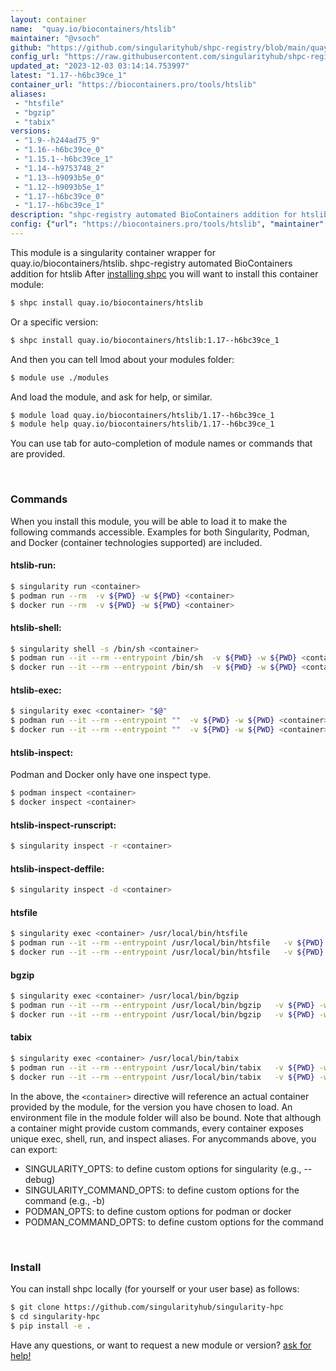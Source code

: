 ```yaml
---
layout: container
name:  "quay.io/biocontainers/htslib"
maintainer: "@vsoch"
github: "https://github.com/singularityhub/shpc-registry/blob/main/quay.io/biocontainers/htslib/container.yaml"
config_url: "https://raw.githubusercontent.com/singularityhub/shpc-registry/main/quay.io/biocontainers/htslib/container.yaml"
updated_at: "2023-12-03 03:14:14.753997"
latest: "1.17--h6bc39ce_1"
container_url: "https://biocontainers.pro/tools/htslib"
aliases:
 - "htsfile"
 - "bgzip"
 - "tabix"
versions:
 - "1.9--h244ad75_9"
 - "1.16--h6bc39ce_0"
 - "1.15.1--h6bc39ce_1"
 - "1.14--h9753748_2"
 - "1.13--h9093b5e_0"
 - "1.12--h9093b5e_1"
 - "1.17--h6bc39ce_0"
 - "1.17--h6bc39ce_1"
description: "shpc-registry automated BioContainers addition for htslib"
config: {"url": "https://biocontainers.pro/tools/htslib", "maintainer": "@vsoch", "description": "shpc-registry automated BioContainers addition for htslib", "latest": {"1.17--h6bc39ce_1": "sha256:4186ec57b8f92ad5d87d5992553985703f70f941def0967138a001dc6ee94d15"}, "tags": {"1.9--h244ad75_9": "sha256:fb71016f0da0e0eca1f1bfa6f2c6519edfbd1f34e99146cdb21848730c2424e6", "1.16--h6bc39ce_0": "sha256:bf2eee651d4d046236342539b79cb508088426e554dcf121e2df0eb6c8b39538", "1.15.1--h6bc39ce_1": "sha256:673c2abd7b6cb2e53e3df0e8dcbb46f4de87bb858150bcac6efc2bf3f34214e5", "1.14--h9753748_2": "sha256:f0a033ee9eb770a32062b44ab6fe5406376f002796d3c1ab037889eec0e435ed", "1.13--h9093b5e_0": "sha256:393c9fa17a41923bc362195ede93316bf0bb1c7ab0c68a62bfb80826e08950ad", "1.12--h9093b5e_1": "sha256:f1966b161b274bfffaad728f76072d4e243866204aef3b913519231f28d6ba56", "1.17--h6bc39ce_0": "sha256:d6ef41ea2628e9be0e011da30c58c88688e3696647f386dddee505d6f88b09ac", "1.17--h6bc39ce_1": "sha256:4186ec57b8f92ad5d87d5992553985703f70f941def0967138a001dc6ee94d15"}, "docker": "quay.io/biocontainers/htslib", "aliases": {"htsfile": "/usr/local/bin/htsfile", "bgzip": "/usr/local/bin/bgzip", "tabix": "/usr/local/bin/tabix"}}
---
```


This module is a singularity container wrapper for quay.io/biocontainers/htslib.
shpc-registry automated BioContainers addition for htslib
After [installing shpc](#install) you will want to install this container module:


```bash
$ shpc install quay.io/biocontainers/htslib
```

Or a specific version:

```bash
$ shpc install quay.io/biocontainers/htslib:1.17--h6bc39ce_1
```

And then you can tell lmod about your modules folder:

```bash
$ module use ./modules
```

And load the module, and ask for help, or similar.

```bash
$ module load quay.io/biocontainers/htslib/1.17--h6bc39ce_1
$ module help quay.io/biocontainers/htslib/1.17--h6bc39ce_1
```

You can use tab for auto-completion of module names or commands that are provided.

<br>

### Commands

When you install this module, you will be able to load it to make the following commands accessible.
Examples for both Singularity, Podman, and Docker (container technologies supported) are included.

#### htslib-run:

```bash
$ singularity run <container>
$ podman run --rm  -v ${PWD} -w ${PWD} <container>
$ docker run --rm  -v ${PWD} -w ${PWD} <container>
```

#### htslib-shell:

```bash
$ singularity shell -s /bin/sh <container>
$ podman run --it --rm --entrypoint /bin/sh  -v ${PWD} -w ${PWD} <container>
$ docker run --it --rm --entrypoint /bin/sh  -v ${PWD} -w ${PWD} <container>
```

#### htslib-exec:

```bash
$ singularity exec <container> "$@"
$ podman run --it --rm --entrypoint ""  -v ${PWD} -w ${PWD} <container> "$@"
$ docker run --it --rm --entrypoint ""  -v ${PWD} -w ${PWD} <container> "$@"
```

#### htslib-inspect:

Podman and Docker only have one inspect type.

```bash
$ podman inspect <container>
$ docker inspect <container>
```

#### htslib-inspect-runscript:

```bash
$ singularity inspect -r <container>
```

#### htslib-inspect-deffile:

```bash
$ singularity inspect -d <container>
```


#### htsfile

```bash
$ singularity exec <container> /usr/local/bin/htsfile
$ podman run --it --rm --entrypoint /usr/local/bin/htsfile   -v ${PWD} -w ${PWD} <container> -c " $@"
$ docker run --it --rm --entrypoint /usr/local/bin/htsfile   -v ${PWD} -w ${PWD} <container> -c " $@"
```


#### bgzip

```bash
$ singularity exec <container> /usr/local/bin/bgzip
$ podman run --it --rm --entrypoint /usr/local/bin/bgzip   -v ${PWD} -w ${PWD} <container> -c " $@"
$ docker run --it --rm --entrypoint /usr/local/bin/bgzip   -v ${PWD} -w ${PWD} <container> -c " $@"
```


#### tabix

```bash
$ singularity exec <container> /usr/local/bin/tabix
$ podman run --it --rm --entrypoint /usr/local/bin/tabix   -v ${PWD} -w ${PWD} <container> -c " $@"
$ docker run --it --rm --entrypoint /usr/local/bin/tabix   -v ${PWD} -w ${PWD} <container> -c " $@"
```



In the above, the `<container>` directive will reference an actual container provided
by the module, for the version you have chosen to load. An environment file in the
module folder will also be bound. Note that although a container
might provide custom commands, every container exposes unique exec, shell, run, and
inspect aliases. For anycommands above, you can export:

 - SINGULARITY_OPTS: to define custom options for singularity (e.g., --debug)
 - SINGULARITY_COMMAND_OPTS: to define custom options for the command (e.g., -b)
 - PODMAN_OPTS: to define custom options for podman or docker
 - PODMAN_COMMAND_OPTS: to define custom options for the command

<br>

### Install

You can install shpc locally (for yourself or your user base) as follows:

```bash
$ git clone https://github.com/singularityhub/singularity-hpc
$ cd singularity-hpc
$ pip install -e .
```

Have any questions, or want to request a new module or version? [ask for help!](https://github.com/singularityhub/singularity-hpc/issues)